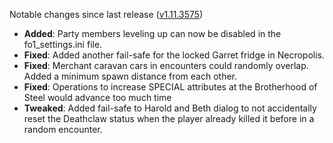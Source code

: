 Notable changes since last release ([v1.11.3575](https://github.com/rotators/Fo1in2/releases/tag/v1.11.3575))

- **Added**: Party members leveling up can now be disabled in the fo1_settings.ini file.
- **Fixed**: Added another fail-safe for the locked Garret fridge in Necropolis.
- **Fixed**: Merchant caravan cars in encounters could randomly overlap. Added a minimum spawn distance from each other.
- **Fixed**: Operations to increase SPECIAL attributes at the Brotherhood of Steel would advance too much time
- **Tweaked**: Added fail-safe to Harold and Beth dialog to not accidentally reset the Deathclaw status when the player already killed it before in a random encounter.

